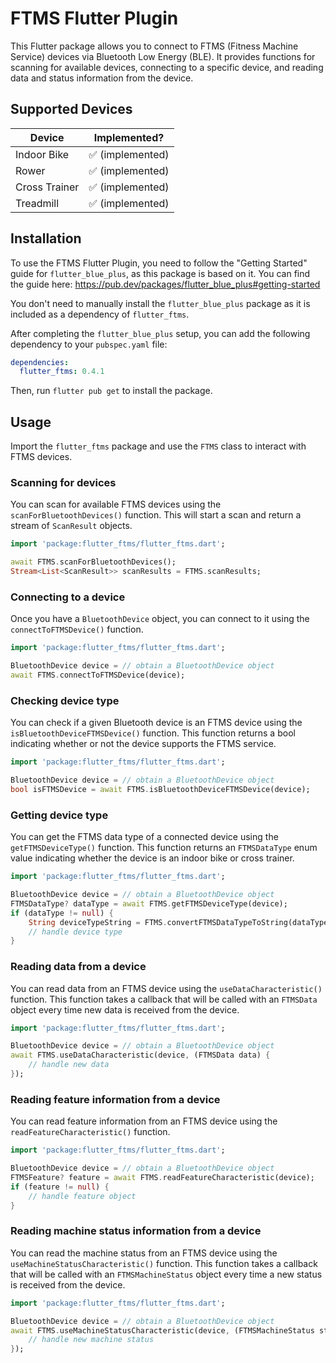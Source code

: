 # FTMS Flutter Plugin

This Flutter package allows you to connect to FTMS (Fitness Machine Service) devices via Bluetooth Low Energy (BLE). It provides functions for scanning for available devices, connecting to a specific device, and reading data and status information from the device.

## Supported Devices

| Device        | Implemented?     |
| ------------- | ---------------- |
| Indoor Bike   | ✅ (implemented) |
| Rower         | ✅ (implemented) |
| Cross Trainer | ✅ (implemented) |
| Treadmill     | ✅ (implemented) |

## Installation

To use the FTMS Flutter Plugin, you need to follow the "Getting Started" guide for `flutter_blue_plus`, as this package is based on it.
You can find the guide here: https://pub.dev/packages/flutter_blue_plus#getting-started

You don't need to manually install the `flutter_blue_plus` package as it is included as a dependency of `flutter_ftms`.

After completing the `flutter_blue_plus` setup, you can add the following dependency to your `pubspec.yaml` file:

```yaml
dependencies:
  flutter_ftms: 0.4.1
```

Then, run `flutter pub get` to install the package.

## Usage

Import the `flutter_ftms` package and use the `FTMS` class to interact with FTMS devices.

### Scanning for devices

You can scan for available FTMS devices using the `scanForBluetoothDevices()` function. This will start a scan and return a stream of `ScanResult` objects.

```dart
import 'package:flutter_ftms/flutter_ftms.dart';

await FTMS.scanForBluetoothDevices();
Stream<List<ScanResult>> scanResults = FTMS.scanResults;
```

### Connecting to a device

Once you have a `BluetoothDevice` object, you can connect to it using the `connectToFTMSDevice()` function.

```dart
import 'package:flutter_ftms/flutter_ftms.dart';

BluetoothDevice device = // obtain a BluetoothDevice object
await FTMS.connectToFTMSDevice(device);
```

### Checking device type

You can check if a given Bluetooth device is an FTMS device using the `isBluetoothDeviceFTMSDevice()` function. This function returns a bool indicating whether or not the device supports the FTMS service.

```dart
import 'package:flutter_ftms/flutter_ftms.dart';

BluetoothDevice device = // obtain a BluetoothDevice object
bool isFTMSDevice = await FTMS.isBluetoothDeviceFTMSDevice(device);
```

### Getting device type

You can get the FTMS data type of a connected device using the `getFTMSDeviceType()` function. This function returns an `FTMSDataType` enum value indicating whether the device is an indoor bike or cross trainer.

```dart
import 'package:flutter_ftms/flutter_ftms.dart';

BluetoothDevice device = // obtain a BluetoothDevice object
FTMSDataType? dataType = await FTMS.getFTMSDeviceType(device);
if (dataType != null) {
    String deviceTypeString = FTMS.convertFTMSDataTypeToString(dataType);
    // handle device type
}
```

### Reading data from a device

You can read data from an FTMS device using the `useDataCharacteristic()` function. This function takes a callback that will be called with an `FTMSData` object every time new data is received from the device.

```dart
import 'package:flutter_ftms/flutter_ftms.dart';

BluetoothDevice device = // obtain a BluetoothDevice object
await FTMS.useDataCharacteristic(device, (FTMSData data) {
    // handle new data
});
```

### Reading feature information from a device

You can read feature information from an FTMS device using the `readFeatureCharacteristic()` function.

```dart
import 'package:flutter_ftms/flutter_ftms.dart';

BluetoothDevice device = // obtain a BluetoothDevice object
FTMSFeature? feature = await FTMS.readFeatureCharacteristic(device);
if (feature != null) {
    // handle feature object
}
```

### Reading machine status information from a device

You can read the machine status from an FTMS device using the `useMachineStatusCharacteristic()` function. This function takes a callback that will be called with an `FTMSMachineStatus` object every time a new status is received from the device.

```dart
import 'package:flutter_ftms/flutter_ftms.dart';

BluetoothDevice device = // obtain a BluetoothDevice object
await FTMS.useMachineStatusCharacteristic(device, (FTMSMachineStatus status) {
    // handle new machine status
});
```
